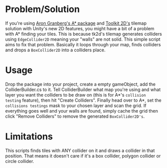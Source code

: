 Problem/Solution
================

If you're using [Aron Granberg's A* package](http://arongranberg.com/astar/) and [Toolkit 2D's](http://www.unikronsoftware.com/2dtoolkit/) tilemap solution with Unity's new 2D features, you might have a bit of a problem with A* finding your tiles. This is because tk2d's tilemap generates colliders using `EdgeCollider2D` meaning your "walls" are not solid. This simple script aims to fix that problem. Basically it loops through your map, finds colliders and drops a `BoxCollider2D` into a colliders place.

Usage
=====

Drop the package into your project, create a empty gameObject, add the ColliderBuilder.cs to it. Tell ColliderBuilder what map you're using and what layer you want the colliders to be draw on (this is for A*'s `collision testing` feature), then hit "Create Colliders". Finally head over to A*, set the `collisions testings` mask to your chosen layer and scan the grid. If everything goes well and your walls are found, simply cache the grid then click "Remove Colliders" to remove the generated `BoxCollider2D's`.

Limitations
===========

This scripts finds tiles with ANY collider on it and draws a collider in that position. That means it doesn't care if it's a box collider, polygon collider or circle collider.